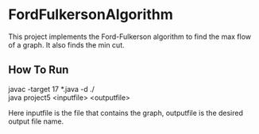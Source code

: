 # FordFulkersonAlgorithm

This project implements the Ford-Fulkerson algorithm to find the max flow of a graph. It also finds the min cut.

## How To Run

javac -target 17 *.java -d ./ \
java project5 \<inputfile\> \<outputfile\>

Here inputfile is the file that contains the graph, outputfile is the desired output file name.
